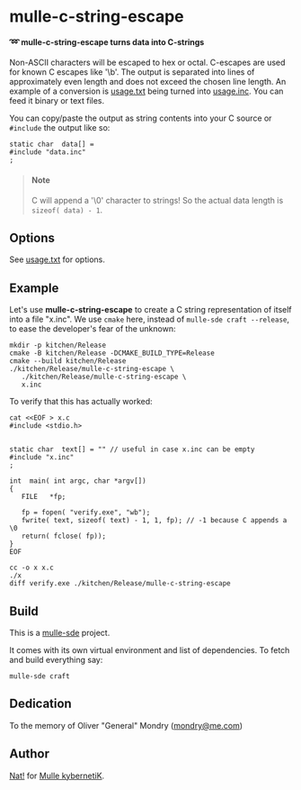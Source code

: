 # mulle-c-string-escape

#### ➿ mulle-c-string-escape turns data into C-strings

Non-ASCII characters will be escaped to hex or octal. C-escapes are used for
known C escapes like '\b'. The output is separated into lines of approximately
even length and does not exceed the chosen line length. An example of a 
conversion is [usage.txt](src/usage.txt) being turned into [usage.inc](src/usage.inc).
You can feed it binary or text files.

You can copy/paste the output as string contents into your C source or `#include` 
the output like so:

```
static char  data[] =
#include "data.inc"
;
```

> #### Note
>
> C will append a '\0' character to strings! So the actual data length 
> is `sizeof( data) - 1`.

## Options

See [usage.txt](src/usage.txt) for options.

## Example

Let's use **mulle-c-string-escape** to create a C string representation of 
itself into a file "x.inc". We use `cmake` here, instead of `mulle-sde craft --release`, to ease 
the developer's fear of the unknown:

```
mkdir -p kitchen/Release
cmake -B kitchen/Release -DCMAKE_BUILD_TYPE=Release
cmake --build kitchen/Release
./kitchen/Release/mulle-c-string-escape \
   ./kitchen/Release/mulle-c-string-escape \
   x.inc
```

To verify that this has actually worked:

```
cat <<EOF > x.c
#include <stdio.h>


static char  text[] = "" // useful in case x.inc can be empty
#include "x.inc"
;

int  main( int argc, char *argv[])
{
   FILE   *fp;

   fp = fopen( "verify.exe", "wb");
   fwrite( text, sizeof( text) - 1, 1, fp); // -1 because C appends a \0
   return( fclose( fp));
}
EOF

cc -o x x.c
./x
diff verify.exe ./kitchen/Release/mulle-c-string-escape
```

## Build

This is a [mulle-sde](https://mulle-sde.github.io/) project.

It comes with its own virtual environment and list of dependencies.
To fetch and build everything say:

```
mulle-sde craft
```

## Dedication

To the memory of Oliver "General" Mondry (mondry@me.com)


## Author

[Nat!](//www.mulle-kybernetik.com/weblog) for
[Mulle kybernetiK](//www.mulle-kybernetik.com).

